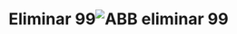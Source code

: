 # Eliminar 99![ABB eliminar 99](https://github.com/user-attachments/assets/cc567acc-f3ac-44b0-b010-406223678bef)
